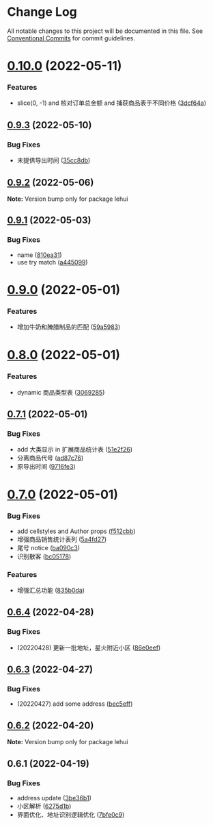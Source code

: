 # Change Log

All notable changes to this project will be documented in this file.
See [Conventional Commits](https://conventionalcommits.org) for commit guidelines.

# [0.10.0](https://github.com/snomiao/lehui/compare/lehui@0.9.3...lehui@0.10.0) (2022-05-11)


### Features

* slice(0, -1) and 核对订单总金额 and 捕获商品表于不同价格 ([3dcf64a](https://github.com/snomiao/lehui/commit/3dcf64a728569e49e8c104b459d012f886a2fe81))





## [0.9.3](https://github.com/snomiao/lehui/compare/lehui@0.9.2...lehui@0.9.3) (2022-05-10)


### Bug Fixes

* 未提供导出时间 ([35cc8db](https://github.com/snomiao/lehui/commit/35cc8db6e455c56ffec799809fa6897677380cab))





## [0.9.2](https://github.com/snomiao/lehui/compare/lehui@0.9.1...lehui@0.9.2) (2022-05-06)

**Note:** Version bump only for package lehui





## [0.9.1](https://github.com/snomiao/lehui/compare/lehui@0.9.0...lehui@0.9.1) (2022-05-03)


### Bug Fixes

* name ([810ea31](https://github.com/snomiao/lehui/commit/810ea3164288efe22139c7a421730a9db5047001))
* use try match ([a445099](https://github.com/snomiao/lehui/commit/a4450996fcc483b3597819344b0e2a5d3b689d82))





# [0.9.0](https://github.com/snomiao/lehui/compare/lehui@0.8.0...lehui@0.9.0) (2022-05-01)


### Features

* 增加牛奶和腌腊制品的匹配 ([59a5983](https://github.com/snomiao/lehui/commit/59a59831c93895d9fc60986b7291248bc21a585a))





# [0.8.0](https://github.com/snomiao/lehui/compare/lehui@0.7.1...lehui@0.8.0) (2022-05-01)


### Features

* dynamic 商品类型表 ([3069285](https://github.com/snomiao/lehui/commit/3069285dc8f03e22897ae8a40b8eac8c82edbc28))





## [0.7.1](https://github.com/snomiao/lehui/compare/lehui@0.7.0...lehui@0.7.1) (2022-05-01)

### Bug Fixes

- add 大类显示 in 扩展商品统计表 ([51e2f26](https://github.com/snomiao/lehui/commit/51e2f2604d2e8e0bb3a495235cd283cfa6106fc3))
- 分离商品代号 ([ad87c76](https://github.com/snomiao/lehui/commit/ad87c763a9b696522dce7015cec097e1956c0328))
- 原导出时间 ([9716fe3](https://github.com/snomiao/lehui/commit/9716fe3ba169ac43b757dd5ddec46ab6f97e3cda))

# [0.7.0](https://github.com/snomiao/lehui/compare/lehui@0.6.4...lehui@0.7.0) (2022-05-01)

### Bug Fixes

- add cellstyles and Author props ([f512cbb](https://github.com/snomiao/lehui/commit/f512cbb30ca45ec72d93d7584d9dfac061e51404))
- 增强商品销售统计表列 ([5a4fd27](https://github.com/snomiao/lehui/commit/5a4fd277a13ef45eb1e6980b0474cb0d742d99fa))
- 尾号 notice ([ba090c3](https://github.com/snomiao/lehui/commit/ba090c3a74ce7c8ba05fabcdcdfd31ab8368df39))
- 识别散客 ([bc05178](https://github.com/snomiao/lehui/commit/bc0517872de00c252da6f0157eb0fab6ba3b83c2))

### Features

- 增强汇总功能 ([835b0da](https://github.com/snomiao/lehui/commit/835b0da05e1475b1982650a16cd126b118dc5464))

## [0.6.4](https://github.com/snomiao/lehui/compare/lehui@0.6.3...lehui@0.6.4) (2022-04-28)

### Bug Fixes

- (20220428) 更新一批地址，星火附近小区 ([86e0eef](https://github.com/snomiao/lehui/commit/86e0eefd7c831e0daa0621d6be9410838971cfd7))

## [0.6.3](https://github.com/snomiao/lehui/compare/lehui@0.6.2...lehui@0.6.3) (2022-04-27)

### Bug Fixes

- (20220427) add some address ([bec5eff](https://github.com/snomiao/lehui/commit/bec5effb3099dda961998a08a9327a19e4101a6b))

## [0.6.2](https://github.com/snomiao/lehui/compare/lehui@0.6.1...lehui@0.6.2) (2022-04-20)

**Note:** Version bump only for package lehui

## 0.6.1 (2022-04-19)

### Bug Fixes

- address update ([3be36b1](https://github.com/snomiao/lehui/commit/3be36b1b5ce945bc41aa2e7ea5550b10be96b89b))
- 小区解析 ([6275d1b](https://github.com/snomiao/lehui/commit/6275d1b413c51410ba9b7e208e23f6f6034fc9a6))
- 界面优化、地址识别逻辑优化 ([7bfe0c9](https://github.com/snomiao/lehui/commit/7bfe0c9ea00e28305427ac486d7ccfa10c654c22))
